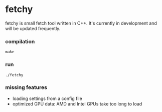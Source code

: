 # fetchy
fetchy is small fetch tool written in C++. It's currently in development and will be updated frequently.

### compilation
`make`

### run
`./fetchy`

### missing features
- loading settings from a config file
- optimized GPU data: AMD and Intel GPUs take too long to load

